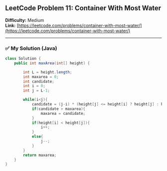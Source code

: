 ## LeetCode Problem 11: Container With Most Water

**Difficulty:** Medium  
**Link:** [https://leetcode.com/problems/container-with-most-water/](https://leetcode.com/problems/container-with-most-water/)

---

### ✅ My Solution (Java)
```java
class Solution {
    public int maxArea(int[] height) {

        int L = height.length;
        int maxarea = 0;
        int candidate;
        int i = 0;
        int j = L-1;

        while(i<j){
            candidate = (j-i) * (height[j] <= height[i] ? height[j] : height[i]);
            if(candidate > maxarea){
                maxarea = candidate;
            }
            if(height[i] < height[j]){
                i++;
            }
            else{
                j--;
            }
        }
        return maxarea;  
    }
}

